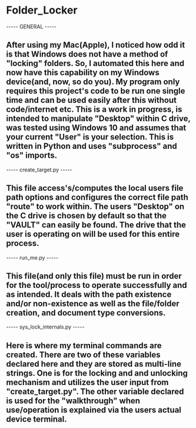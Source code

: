 # Folder_Locker

----- GENERAL -----

After using my Mac(Apple), I noticed how odd it is that Windows does not have a method of "locking" folders. So, I automated this here and now have this capability on my Windows device(and, now, so do you). My program only requires this project's code to be run one single time and can be used easily after this without code/internet etc. This is a work in progress, is intended to manipulate "Desktop" within C drive, was tested using Windows 10 and assumes that your current "User" is your selection. This is written in Python and uses "subprocess" and "os" imports.
-------------------



----- create_target.py -----

This file access's/computes the local users file path options and configures the correct file path "route" to work within. The users "Desktop" on the C drive is chosen by default so that the "VAULT" can easily be found. The drive that the user is operating on will be used for this entire process.
----------------------------



----- run_me.py -----

This file(and only this file) must be run in order for the tool/process to operate successfully and as intended. It deals with the path existence and/or non-existence as well as the file/folder creation, and document type conversions. 
---------------------



----- sys_lock_internals.py -----

Here is where my terminal commands are created. There are two of these variables declared here and they are stored as multi-line strings. One is for the locking and and unlocking mechanism and utilizes the user input from "create_target.py". The other variable declared is used for the "walkthrough" when use/operation is explained via the users actual device terminal.
---------------------------------
